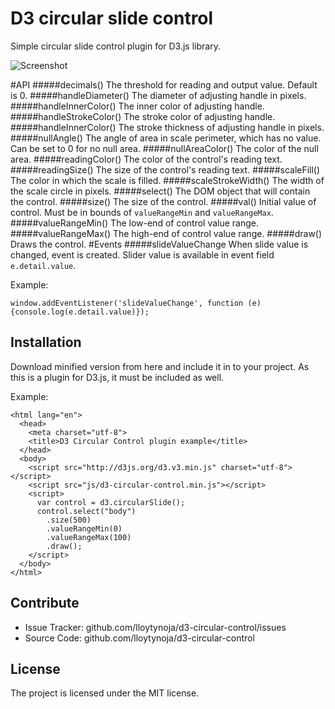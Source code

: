 D3 circular slide control
========
Simple circular slide control plugin for D3.js library.

![Screenshot](http://i.imgur.com/zTjE7iA.png)

#API
#####decimals()
The threshold for reading and output value. Default is 0.
#####handleDiameter()
The diameter of adjusting handle in pixels.
#####handleInnerColor()
The inner color of adjusting handle.
#####handleStrokeColor()
The stroke color of adjusting handle.
#####handleInnerColor()
The stroke thickness of adjusting handle in pixels.
#####nullAngle()
The angle of area in scale perimeter, which has no value. Can be set to 0 for no null area.
#####nullAreaColor()
The color of the null area.
#####readingColor()
The color of the control's reading text.
#####readingSize()
The size of the control's reading text.
#####scaleFill()
The color in which the scale is filled.
#####scaleStrokeWidth()
The width of the scale circle in pixels.
#####select()
The DOM object that will contain the control.
#####size()
The size of the control.
#####val()
Initial value of control. Must be in bounds of `valueRangeMin` and `valueRangeMax`.
#####valueRangeMin()
The low-end of control value range.
#####valueRangeMax()
The high-end of control value range.
#####draw()
Draws the control.
#Events
#####slideValueChange
When slide value is changed, event is created. Slider value is available in event field `e.detail.value`.

Example:
      
    window.addEventListener('slideValueChange', function (e) {console.log(e.detail.value)});

Installation
------------

Download minified version from here and include it in to your project. As this is a plugin for D3.js, it must be included as well. 

Example:

    <html lang="en">
      <head>
        <meta charset="utf-8">
        <title>D3 Circular Control plugin example</title>
      </head>
      <body>
        <script src="http://d3js.org/d3.v3.min.js" charset="utf-8"></script>
        <script src="js/d3-circular-control.min.js"></script>
        <script>
          var control = d3.circularSlide();
          control.select("body")
            .size(500)
            .valueRangeMin(0)
            .valueRangeMax(100)
            .draw();
        </script>
      </body>
    </html>

Contribute
----------
- Issue Tracker: github.com/lloytynoja/d3-circular-control/issues
- Source Code: github.com/lloytynoja/d3-circular-control

License
-------

The project is licensed under the MIT license.
